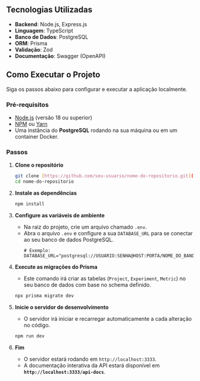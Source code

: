 ## Tecnologias Utilizadas

* **Backend**: Node.js, Express.js
* **Linguagem**: TypeScript
* **Banco de Dados**: PostgreSQL
* **ORM**: Prisma
* **Validação**: Zod
* **Documentação**: Swagger (OpenAPI)

## Como Executar o Projeto

Siga os passos abaixo para configurar e executar a aplicação localmente.

### Pré-requisitos

* [Node.js](https://nodejs.org/) (versão 18 ou superior)
* [NPM](https://www.npmjs.com/) ou [Yarn](https://yarnpkg.com/)
* Uma instância do **PostgreSQL** rodando na sua máquina ou em um container Docker.

### Passos

1.  **Clone o repositório**
    ```bash
    git clone [https://github.com/seu-usuario/nome-do-repositorio.git](https://github.com/seu-usuario/nome-do-repositorio.git)
    cd nome-do-repositorio
    ```

2.  **Instale as dependências**
    ```bash
    npm install
    ```

3.  **Configure as variáveis de ambiente**
    * Na raiz do projeto, crie um arquivo chamado `.env`.
    * Abra o arquivo `.env` e configure a sua `DATABASE_URL` para se conectar ao seu banco de dados PostgreSQL.
        ```env
        # Exemplo:
        DATABASE_URL="postgresql://USUARIO:SENHA@HOST:PORTA/NOME_DO_BANCO"
        ```

4.  **Execute as migrações do Prisma**
    * Este comando irá criar as tabelas (`Project`, `Experiment`, `Metric`) no seu banco de dados com base no schema definido.
    ```bash
    npx prisma migrate dev
    ```

5.  **Inicie o servidor de desenvolvimento**
    * O servidor irá iniciar e recarregar automaticamente a cada alteração no código.
    ```bash
    npm run dev
    ```

6.  **Fim**
    * O servidor estará rodando em `http://localhost:3333`.
    * A documentação interativa da API estará disponível em **`http://localhost:3333/api-docs`**.
